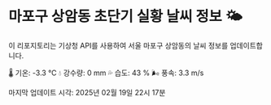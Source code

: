 
# 마포구 상암동 초단기 실황 날씨 정보 🌤️

이 리포지토리는 기상청 API를 사용하여 서울 마포구 상암동의 날씨 정보를 업데이트합니다. 

🌡️ 기온: -3.3 ℃
💧 강수량: 0 mm
💦 습도: 43 %
🌬️ 풍속: 3.3 m/s

마지막 업데이트 시각: 2025년 02월 19일 22시 17분    
